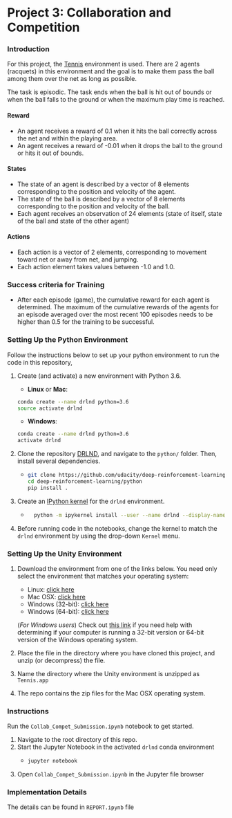 
# Project 3: Collaboration and Competition

### Introduction

For this project, the [Tennis](https://github.com/Unity-Technologies/ml-agents/blob/master/docs/Learning-Environment-Examples.md#tennis) environment is used. There are 2 agents (racquets) in this environment and the goal is to make them pass the ball among them over the net as long as possible.

The task is episodic. The task ends when the ball is hit out of bounds or when the ball falls to the ground or when the maximum play time is reached. 

#### Reward
- An agent receives a reward of 0.1 when it hits the ball correctly across the net and within the playing area.
- An agent receives a reward  of -0.01 when it drops the ball to the ground or hits it out of bounds.

#### States
- The state of an agent is described by a vector of 8 elements corresponding to the position and velocity of the  agent.
- The state of the ball is described by a vector of 8 elements corresponding to the position and velocity of the ball.
- Each agent receives an observation of 24 elements (state of itself, state of the ball and state of the other agent)

#### Actions
- Each action is a vector of 2 elements, corresponding to movement toward net or away from net, and jumping.
- Each action element takes values between -1.0 and 1.0. 

### Success criteria for Training
- After each episode (game), the cumulative reward for each agent is determined. The maximum of the cumulative rewards of the agents for an episode averaged over the most recent 100 episodes needs to be higher than 0.5 for the training to be successful.
 
### Setting Up the Python Environment
Follow the instructions below to set up your python environment to run the code in this repository, 
1. Create (and activate) a new environment with Python 3.6.
	- __Linux__ or __Mac__: 
	```bash
	conda create --name drlnd python=3.6
	source activate drlnd
	```
	- __Windows__: 
	```bash
	conda create --name drlnd python=3.6 
	activate drlnd
	```
	
2. Clone the repository [DRLND](https://github.com/udacity/deep-reinforcement-learning), and navigate to the `python/` folder.  Then, install several dependencies.
      -  ```bash
         git clone https://github.com/udacity/deep-reinforcement-learning.git
         cd deep-reinforcement-learning/python
         pip install .
         ```
4. Create an [IPython kernel](http://ipython.readthedocs.io/en/stable/install/kernel_install.html) for the `drlnd` environment.
     -  ```bash
          python -m ipykernel install --user --name drlnd --display-name "drlnd"
        ```
5. Before running code in the notebooks, change the kernel to match the `drlnd` environment by using the drop-down `Kernel` menu.

### Setting Up the Unity Environment
1. Download the environment from one of the links below.  You need only select the environment that matches your operating system:
     - Linux: [click here](https://s3-us-west-1.amazonaws.com/udacity-drlnd/P3/Tennis/Tennis_Linux.zip)
     - Mac OSX: [click here](https://s3-us-west-1.amazonaws.com/udacity-drlnd/P3/Tennis/Tennis.app.zip)
     - Windows (32-bit): [click here](https://s3-us-west-1.amazonaws.com/udacity-drlnd/P3/Tennis/Tennis_Windows_x86.zip)
     - Windows (64-bit): [click here](https://s3-us-west-1.amazonaws.com/udacity-drlnd/P3/Tennis/Tennis_Windows_x86_64.zip)

    (_For Windows users_) Check out [this link](https://support.microsoft.com/en-us/help/827218/how-to-determine-whether-a-computer-is-running-a-32-bit-version-or-64) if you need help with determining if your computer is running a 32-bit version or 64-bit version of the Windows operating system.

2. Place the file in the directory where you have cloned this project, and unzip (or decompress) the file.
3. Name the directory where the Unity environment is unzipped as `Tennis.app`
4. The repo contains the zip files for the Mac OSX operating system.

### Instructions
Run the `Collab_Compet_Submission.ipynb` notebook to get started.  
1. Navigate to the root directory of this repo. 
2. Start the Jupyter Notebook in the activated `drlnd` conda environment
   - ```bash
     jupyter notebook
     ```
3. Open  `Collab_Compet_Submission.ipynb` in the Jupyter file browser  
  

### Implementation Details
The details can be found in `REPORT.ipynb` file





